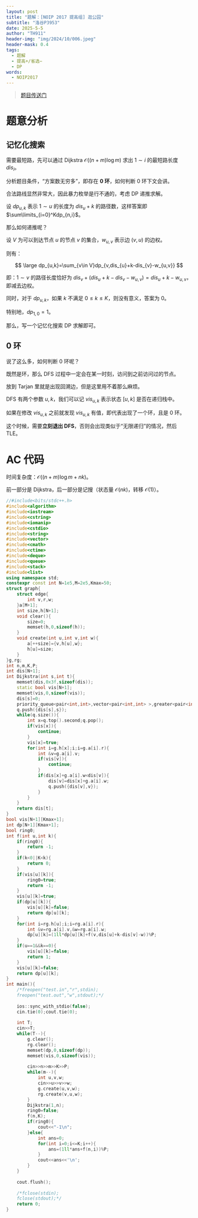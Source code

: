 ```yaml
---
layout: post
title: "题解：[NOIP 2017 提高组] 逛公园"
subtitle: "洛谷P3953"
date: 2025-5-5
author: "TH911"
header-img: "img/2024/10/006.jpeg"
header-mask: 0.4
tags:
  - 题解
  - 提高+/省选−
  - DP
words:
  - NOIP2017
---
```


> [题目传送门](https://www.luogu.com.cn/problem/P3953)

# 题意分析

## 记忆化搜索

需要最短路，先可以通过 Dijkstra $\mathcal O\left((n+m)\log m\right)$ 求出 $1\sim i$ 的最短路长度 $dis_i$。

分析题目条件，“方案数无穷多”，即存在 **$0$ 环**，如何判断 $0$ 环下文会讲。

合法路线显然非常大，因此暴力枚举是行不通的，考虑 DP 递推求解。

设 $dp_{u,k}$ 表示 $1\sim u$ 的长度为 $dis_u+k$ 的路径数，这样答案即 $\sum\limits_{i=0}^Kdp_{n,i}$。

那么如何递推呢？

设 $V$ 为可以到达节点 $u$ 的节点 $v$ 的集合，$w_{u,v}$ 表示边 $(v,u)$ 的边权。

则有：

$$
\large
dp_{u,k}=\sum_{v\in V}dp_{v,dis_{u}+k-dis_{v}-w_{u,v}}
$$

即：$1\sim v$ 的路径长度恰好为 $dis_{v}+(dis_u+k-dis_v-w_{u,v})=dis_u+k-w_{u,v}$，即减去边权。

同时，对于 $dp_{u,k}$，如果 $k$ 不满足 $0\leq k\leq K$，则没有意义，答案为 $0$。

特别地，$dp_{1,0}=1$。

那么，写一个记忆化搜索 DP 求解即可。

## $0$ 环

说了这么多，如何判断 $0$ 环呢？

既然是环，那么 DFS 过程中一定会在某一时刻，访问到之前访问过的节点。

放到 Tarjan 里就是出现回溯边，但是这里用不着那么麻烦。

DFS 有两个参数 $u,k$，我们可以记 $vis_{u,k}$ 表示状态 $[u,k]$ 是否在递归栈中。

如果在修改 $vis_{u,k}$ 之前就发现 $vis_{u,k}$ 有值，即代表出现了一个环，且是 $0$ 环。

这个时候，需要**立刻退出 DFS**，否则会出现类似于“无限递归”的情况，然后 $\text{TLE}$。

# AC 代码

时间复杂度：$\mathcal O\left((n+m)\log m+nk\right)$。

前一部分是 Dijkstra，后一部分是记搜（状态量 $\mathcal O(nk)$，转移 $\mathcal O(1)$）。

```cpp
//#include<bits/stdc++.h>
#include<algorithm>
#include<iostream>
#include<cstring>
#include<iomanip>
#include<cstdio>
#include<string>
#include<vector>
#include<cmath>
#include<ctime>
#include<deque>
#include<queue>
#include<stack>
#include<list>
using namespace std;
constexpr const int N=1e5,M=2e5,Kmax=50;
struct graph{
	struct edge{
		int v,r,w;
	}a[M+1];
	int size,h[N+1];
	void clear(){
		size=0;
		memset(h,0,sizeof(h));
	}
	void create(int u,int v,int w){
		a[++size]={v,h[u],w};
		h[u]=size;
	}
}g,rg;
int n,m,K,P;
int dis[N+1];
int Dijkstra(int s,int t){
	memset(dis,0x3f,sizeof(dis));
	static bool vis[N+1];
	memset(vis,0,sizeof(vis));
	dis[s]=0;
	priority_queue<pair<int,int>,vector<pair<int,int> >,greater<pair<int,int> > >q;
	q.push({dis[s],s});
	while(q.size()){
		int x=q.top().second;q.pop();
		if(vis[x]){
			continue;
		}
		vis[x]=true;
		for(int i=g.h[x];i;i=g.a[i].r){
			int &v=g.a[i].v;
			if(vis[v]){
				continue;
			}
			if(dis[x]+g.a[i].w<dis[v]){
				dis[v]=dis[x]+g.a[i].w;
				q.push({dis[v],v});
			}
		}
	}
	return dis[t];
}
bool vis[N+1][Kmax+1];
int dp[N+1][Kmax+1];
bool ring0;
int f(int u,int k){
	if(ring0){
		return -1;
	}
	if(k<0||K<k){
		return 0;
	}
	if(vis[u][k]){
		ring0=true;
		return -1;
	}
	vis[u][k]=true;
	if(dp[u][k]){
		vis[u][k]=false;
		return dp[u][k];
	}
	for(int i=rg.h[u];i;i=rg.a[i].r){
		int &v=rg.a[i].v,&w=rg.a[i].w;
		dp[u][k]=(1ll*dp[u][k]+f(v,dis[u]+k-dis[v]-w))%P;
	}
	if(u==1&&k==0){
		vis[u][k]=false;
		return 1;
	}
	vis[u][k]=false;
	return dp[u][k];
}
int main(){
	/*freopen("test.in","r",stdin);
	freopen("test.out","w",stdout);*/
	
	ios::sync_with_stdio(false);
	cin.tie(0);cout.tie(0);
	
	int T;
	cin>>T;
	while(T--){
		g.clear();
		rg.clear();
		memset(dp,0,sizeof(dp));
		memset(vis,0,sizeof(vis));
		
		cin>>n>>m>>K>>P;
		while(m--){
			int u,v,w;
			cin>>u>>v>>w;
			g.create(u,v,w);
			rg.create(v,u,w);
		}
		Dijkstra(1,n);
		ring0=false;
		f(n,K);
		if(ring0){
			cout<<"-1\n";
		}else{
			int ans=0;
			for(int i=0;i<=K;i++){
				ans=(1ll*ans+f(n,i))%P;
			} 
			cout<<ans<<'\n';
		}
	}
	
	cout.flush();
	
	/*fclose(stdin);
	fclose(stdout);*/
	return 0;
}
```

